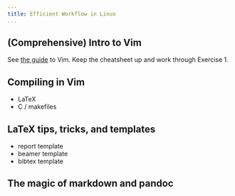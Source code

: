 ```yaml
---
title: Efficient Workflow in Linux
...
```




(Comprehensive) Intro to Vim
----------------------------

See [the guide](../../vim/index.md) to Vim. Keep the cheatsheet up and work
through Exercise 1.

Compiling in Vim
----------------

- LaTeX
- C / makefiles

LaTeX tips, tricks, and templates
---------------------------------

- report template
- beamer template
- bibtex template

The magic of markdown and pandoc
--------------------------------
